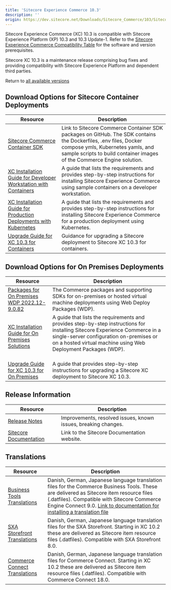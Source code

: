 ```yaml
---
title: 'Sitecore Experience Commerce 10.3'
description: ''
origin: https://dev.sitecore.net/Downloads/Sitecore_Commerce/103/Sitecore_Experience_Commerce_103.aspx
---
```


Sitecore Experience Commerce (XC) 10.3 is compatible with Sitecore Experience Platform (XP) 10.3 and 10.3 Update-1. Refer to the [Sitecore Experience Commerce Compatibility Table](https://kb.sitecore.net/articles/804595) for the software and version prerequisites.

Sitecore XC 10.3 is a maintenance release comprising bug fixes and providing compatibility with Sitecore Experience Platform and dependent third parties.

Return to [all available versions](/downloads/Sitecore_Commerce)

## Download Options for Sitecore Container Deployments

| Resource                                                                                                                                                                                                                                                             | Description                                                                                                                                                                                                                    |
| -------------------------------------------------------------------------------------------------------------------------------------------------------------------------------------------------------------------------------------------------------------------- | ------------------------------------------------------------------------------------------------------------------------------------------------------------------------------------------------------------------------------ |
| [Sitecore Commerce Container SDK](https://github.com/Sitecore/container-deployment/releases)                                                                                                                                                                         | Link to Sitecore Commerce Container SDK packages on GitHub. The SDK contains the Dockerfiles, .env files, Docker compose ymls, Kubernetes yamls, and sample scripts to build container images of the Commerce Engine solution. |
| [XC Installation Guide for Developer Workstation with Containers](https://scdp.blob.core.windows.net/downloads/Sitecore%20Commerce/103/Sitecore%20Experience%20Commerce%20103/Secure/SXC_10_3_Installation_Guide_for_a_Developer_Workstation_with_Containers-en.pdf) | A guide that lists the requirements and provides step-by-step instructions for installing Sitecore Experience Commerce using sample containers on a developer workstation.                                                     |
| [XC Installation Guide for Production Deployments with Kubernetes](https://scdp.blob.core.windows.net/downloads/Sitecore%20Commerce/103/Sitecore%20Experience%20Commerce%20103/Secure/SXC_10_3_Installation_Guide_for_Production_Deployments_with_Kubernetes-en.pdf) | A guide that lists the requirements and provides step-by-step instructions for installing Sitecore Experience Commerce for a production deployment using Kubernetes.                                                           |
| [Upgrade Guide for XC 10.3 for Containers](https://scdp.blob.core.windows.net/downloads/Sitecore%20Commerce/103/Sitecore%20Experience%20Commerce%20103/Secure/SXC_10_3_Container_Upgrade_Guide-en.pdf)                                                               | Guidance for upgrading a Sitecore deployment to Sitecore XC 10.3 for containers.                                                                                                                                               |

## Download Options for On Premises Deployments

| Resource                                                                                                                                                                                                                           | Description                                                                                                                                                                                                                                          |
| ---------------------------------------------------------------------------------------------------------------------------------------------------------------------------------------------------------------------------------- | ---------------------------------------------------------------------------------------------------------------------------------------------------------------------------------------------------------------------------------------------------- |
| [Packages for On Premises WDP 2022.12-9.0.82](https://scdp.blob.core.windows.net/downloads/Sitecore%20Commerce/103/Sitecore%20Experience%20Commerce%20103/Secure/Sitecore.Commerce.WDP.2022.12-9.0.82.zip)                         | The Commerce packages and supporting SDKs for on-premises or hosted virtual machine deployments using Web Deploy Packages (WDP).                                                                                                                     |
| [XC Installation Guide for On Premises Solutions](https://scdp.blob.core.windows.net/downloads/Sitecore%20Commerce/103/Sitecore%20Experience%20Commerce%20103/Secure/SXC_10_3_Installation_Guide_for_On-Premises_Solutions-en.pdf) | A guide that lists the requirements and provides step-by-step instructions for installing Sitecore Experience Commerce in a single-server configuration on-premises or on a hosted virtual machine using Web Deployment Packages (WDP). <br /><br /> |
| [Upgrade Guide for XC 10.3 for On Premises](https://scdp.blob.core.windows.net/downloads/Sitecore%20Commerce/103/Sitecore%20Experience%20Commerce%20103/Secure/SXC_10_3_Upgrade_Guide_for_Sitecore_XC_10_2-en.pdf)                 | A guide that provides step-by-step instructions for upgrading a Sitecore XC deployment to Sitecore XC 10.3.                                                                                                                                          |

## Release Information

| Resource                                                                                                                                                                        | Description                                                    |
| ------------------------------------------------------------------------------------------------------------------------------------------------------------------------------- | -------------------------------------------------------------- |
| [Release Notes](https://scdp.blob.core.windows.net/downloads/Sitecore%20Commerce/103/Sitecore%20Experience%20Commerce%20103/Non-secure/Sitecore%20XC10.3%20Release%20Notes.pdf) | Improvements, resolved issues, known issues, breaking changes. |
| [Sitecore Documentation](https://doc.sitecore.com)                                                                                                                              | Link to the Sitecore Documentation website.                    |

## Translations

| Resource                                                                                                                                                                                                                       | Description                                                                                                                                                                                                                                                                                                                                                                                              |
| ------------------------------------------------------------------------------------------------------------------------------------------------------------------------------------------------------------------------------ | -------------------------------------------------------------------------------------------------------------------------------------------------------------------------------------------------------------------------------------------------------------------------------------------------------------------------------------------------------------------------------------------------------- |
| [Business Tools Translations](https://scdp.blob.core.windows.net/downloads/Sitecore%20Commerce/103/Sitecore%20Experience%20Commerce%20103/Secure/Sitecore.Commerce.Engine.Connect.IaR.Translations.Content.9.0.17.zip)         | Danish, German, Japanese language translation files for the Commerce Business Tools. These are delivered as Sitecore item resource files (.datfiles). Compatible with Sitecore Commerce Engine Connect 9.0. [Link to documentation for installing a translation file](https://doc.sitecore.com/developers/102/sitecore-experience-commerce/en/install-a-translation-file-for-the-xc-business-tools.html) |
| [SXA Storefront Translations](https://scdp.blob.core.windows.net/downloads/Sitecore%20Commerce/103/Sitecore%20Experience%20Commerce%20103/Secure/Sitecore.Commerce.Experience.Accelerator.IaR.Translations.Content.8.0.20.zip) | Danish, German, Japanese language translation files for the SXA Storefront. Starting in XC 10.2 these are delivered as Sitecore item resource files (.datfiles). Compatible with SXA Storefront 8.0.                                                                                                                                                                                                     |
| [Commerce Connect Translations](https://scdp.blob.core.windows.net/downloads/Sitecore%20Commerce/103/Sitecore%20Experience%20Commerce%20103/Secure/Sitecore.Commerce.Connect.IaR.Translations.Content.18.0.13.zip)             | Danish, German, Japanese language translation files for Commerce Connect. Starting in XC 10.2 these are delivered as Sitecore item resource files (.datfiles). Compatible with Commerce Connect 18.0.                                                                                                                                                                                                    |
